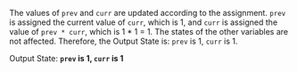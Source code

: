 The values of `prev` and `curr` are updated according to the assignment. `prev` is assigned the current value of `curr`, which is 1, and `curr` is assigned the value of `prev * curr`, which is 1 * 1 = 1. The states of the other variables are not affected. Therefore, the Output State is: `prev` is 1, `curr` is 1.

Output State: **`prev` is 1, `curr` is 1**